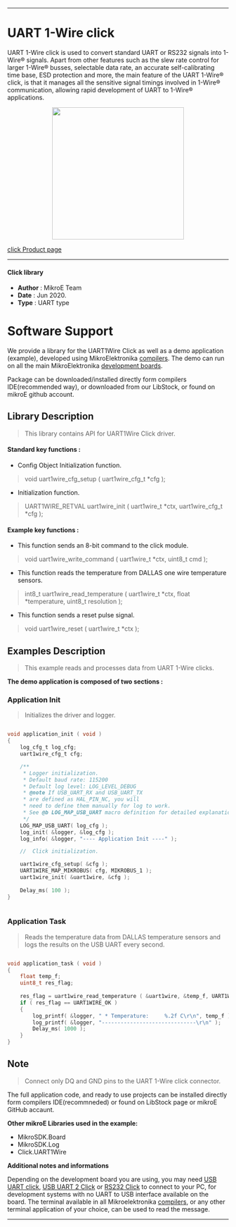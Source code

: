 
---
# UART 1-Wire click

UART 1-Wire click is used to convert standard UART or RS232 signals into 1-Wire® signals. Apart from other features such as the slew rate control for larger 1-Wire® busses, selectable data rate, an accurate self-calibrating time base, ESD protection and more, the main feature of the UART 1-Wire® click, is that it manages all the sensitive signal timings involved in 1-Wire® communication, allowing rapid development of UART to 1-Wire® applications.

<p align="center">
  <img src="https://download.mikroe.com/images/click_for_ide/uart1wire_click.png" height=300px>
</p>

[click Product page](https://www.mikroe.com/uart-1-wire-click)

---


#### Click library 

- **Author**        : MikroE Team
- **Date**          : Jun 2020.
- **Type**          : UART type


# Software Support

We provide a library for the UART1Wire Click 
as well as a demo application (example), developed using MikroElektronika 
[compilers](https://shop.mikroe.com/compilers). 
The demo can run on all the main MikroElektronika [development boards](https://shop.mikroe.com/development-boards).

Package can be downloaded/installed directly form compilers IDE(recommended way), or downloaded from our LibStock, or found on mikroE github account. 

## Library Description

> This library contains API for UART1Wire Click driver.

#### Standard key functions :

- Config Object Initialization function.
> void uart1wire_cfg_setup ( uart1wire_cfg_t *cfg ); 
 
- Initialization function.
> UART1WIRE_RETVAL uart1wire_init ( uart1wire_t *ctx, uart1wire_cfg_t *cfg );

#### Example key functions :

- This function sends an 8-bit command to the click module.
> void uart1wire_write_command ( uart1wire_t *ctx, uint8_t cmd );
 
- This function reads the temperature from DALLAS one wire temperature sensors.
> int8_t uart1wire_read_temperature ( uart1wire_t *ctx, float *temperature, uint8_t resolution );

- This function sends a reset pulse signal.
> void uart1wire_reset ( uart1wire_t *ctx );

## Examples Description

> This example reads and processes data from UART 1-Wire clicks. 

**The demo application is composed of two sections :**

### Application Init 

> Initializes the driver and logger.

```c

void application_init ( void )
{
    log_cfg_t log_cfg;
    uart1wire_cfg_t cfg;

    /** 
     * Logger initialization.
     * Default baud rate: 115200
     * Default log level: LOG_LEVEL_DEBUG
     * @note If USB_UART_RX and USB_UART_TX 
     * are defined as HAL_PIN_NC, you will 
     * need to define them manually for log to work. 
     * See @b LOG_MAP_USB_UART macro definition for detailed explanation.
     */
    LOG_MAP_USB_UART( log_cfg );
    log_init( &logger, &log_cfg );
    log_info( &logger, "---- Application Init ----" );

    //  Click initialization.

    uart1wire_cfg_setup( &cfg );
    UART1WIRE_MAP_MIKROBUS( cfg, MIKROBUS_1 );
    uart1wire_init( &uart1wire, &cfg );
    
    Delay_ms( 100 );
}
  
```

### Application Task

> Reads the temperature data from DALLAS temperature sensors and logs the results on the USB UART every second.

```c

void application_task ( void )
{
    float temp_f;
    uint8_t res_flag;
    
    res_flag = uart1wire_read_temperature ( &uart1wire, &temp_f, UART1WIRE_TEMP_SENSOR_RESOLUTION_9BIT );
    if ( res_flag == UART1WIRE_OK )
    {
        log_printf( &logger, " * Temperature:     %.2f C\r\n", temp_f );
        log_printf( &logger, "------------------------------\r\n" );
        Delay_ms( 1000 );
    }
} 

```

## Note

> Connect only DQ and GND pins to the UART 1-Wire click connector.

The full application code, and ready to use projects can be  installed directly form compilers IDE(recommneded) or found on LibStock page or mikroE GitHub accaunt.

**Other mikroE Libraries used in the example:** 

- MikroSDK.Board
- MikroSDK.Log
- Click.UART1Wire

**Additional notes and informations**

Depending on the development board you are using, you may need 
[USB UART click](https://shop.mikroe.com/usb-uart-click), 
[USB UART 2 Click](https://shop.mikroe.com/usb-uart-2-click) or 
[RS232 Click](https://shop.mikroe.com/rs232-click) to connect to your PC, for 
development systems with no UART to USB interface available on the board. The 
terminal available in all Mikroelektronika 
[compilers](https://shop.mikroe.com/compilers), or any other terminal application 
of your choice, can be used to read the message.



---
